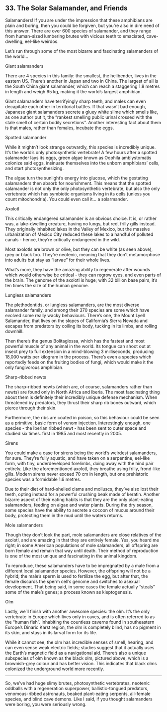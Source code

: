 
## 33. The Solar Salamander, and Friends

Salamanders! If you are under the impression that these amphibians are plain and boring, then you could be forgiven, but you’re also in dire need of this answer. There are over 600 species of salamander, and they range from human-sized lumbering brutes with vicious teeth to emaciated, cave-dwelling, eel-like weirdos.

Let’s run through some of the most bizarre and fascinating salamanders of the world…

Giant salamanders

There are 4 species in this family: the smallest, the hellbender, lives in the eastern US. There’s another in Japan and two in China. The largest of all is the South China giant salamander, which can reach a staggering 1.8 metres in length and weigh 65 kg, making it the world’s largest amphibian.

Giant salamanders have terrifyingly sharp teeth, and males can even decapitate each other in territorial battles. If that wasn’t bad enough, Japanese giant salamanders secrete a gluey white slime which smells like, as one author put it, the “rankest smelling public urinal crossed with the stale smell of certain bodily secretions”. Another interesting fact about them is that males, rather than females, incubate the eggs.

Spotted salamander

While it mightn’t look strange outwardly, this species is incredibly unique. It’s the world’s only photosynthetic vertebrate! A few hours after a spotted salamander lays its eggs, green algae known as Oophila amblystomatis colonize said eggs, insinuate themselves into the unborn amphibians’ cells, and start photosynthesizing.

The algae turn the sunlight’s energy into glucose, which the gestating salamanders then absorb for nourishment. This means that the spotted salamander is not only the only photosynthetic vertebrate, but also the only vertebrate which has symbiotic organisms living in its cells (unless you count mitochondria). You could even call it… a solarmander.

Axolotl

This critically endangered salamander is an obvious choice. It is, or rather was, a lake-dwelling creature, having no lungs, but red, frilly gills instead. They originally inhabited lakes in the Valley of Mexico, but the massive urbanization of Mexico City reduced these lakes to a handful of polluted canals - hence, they’re critically endangered in the wild.

Most axolotls are brown or olive, but they can be white (as seen above), grey or black too. They’re neotenic, meaning that they don’t metamorphose into adults but stay as “larvae” for their whole lives.

What’s more, they have the amazing ability to regenerate after wounds which would otherwise be critical - they can regrow eyes, and even parts of the brain. The genome of the axolotl is huge; with 32 billion base pairs, it’s ten times the size of the human genome.

Lungless salamanders

The plethodontids, or lungless salamanders, are the most diverse salamander family, and among their 370 species are some which have evolved some really wacky behaviours. There’s one, the Mount Lyell Salamander, that lives on the slopes of California’s Sierra Nevada and escapes from predators by coiling its body, tucking in its limbs, and rolling downhill.

Then there’s the genus Bolitaglossa, which has the fastest and most powerful muscle of any animal in the world. Its tongue can shoot out at insect prey to full extension in a mind-blowing 3 milliseconds, producing 18,000 watts per kilogram in the process. There’s even a species which reportedly feeds on the fruiting bodies of fungi, which would make it the only fungivorous amphibian.

Sharp-ribbed newts

The sharp-ribbed newts (which are, of course, salamanders rather than newts) are found only in North Africa and Iberia. The most fascinating thing about them is definitely their incredibly unique defense mechanism. When threatened by predators, they thrust their sharp rib bones outward, which pierce through their skin.

Furthermore, the ribs are coated in poison, so this behaviour could be seen as a primitive, basic form of venom injection. Interestingly enough, one species - the Iberian ribbed newt - has been sent to outer space and studied six times. first in 1985 and most recently in 2005.

Sirens

You could make a case for sirens being the world’s weirdest salamanders, for sure. They’re fully aquatic, and have taken on a serpentine, eel-like form, with tiny, underdeveloped forelimbs, doing away with the hind pair entirely. Like the aforementioned axolotl, they breathe using frilly, frond-like gills. Modern sirens never exceed 70 cm in length, but one prehistoric species was a formidable 1.6 metres.

Due to their diet of hard-shelled clams and molluscs, they’ve also lost their teeth, opting instead for a powerful crushing beak made of keratin. Another bizarre aspect of their eating habits is that they are the only plant-eating salamanders, feeding on algae and water plants. During the dry season, some species have the ability to secrete a cocoon of mucus around their body, protecting them in the mud until the waters returns.

Mole salamanders

Though they don’t look the part, mole salamanders are close relatives of the axolotl, and are amazing in that they are entirely female. Yes, you heard me right; in some American populations of mole salamanders, all offspring are born female and remain that way until death. Their method of reproduction is one of the most unique and fascinating in the animal kingdom.

To reproduce, these salamanders have to be impregnated by a male from a different local salamander species. However, the offspring will not be a hybrid; the male’s sperm is used to fertilize the egg, but after that, the female discards the sperm cell’s genome and switches to asexual development. That being said, in some cases the female actually “steals” some of the male’s genes; a process known as kleptogenesis.

Olm

Lastly, we’ll finish with another awesome species: the olm. It’s the only vertebrate in Europe which lives only in caves, and is often referred to as the “human fish”. Inhabiting the countless caverns found in southeastern Europe’s Dinaric Karst region, the olm is completely blind, has no pigment in its skin, and stays in its larval form for its life.

While it cannot see, the olm has incredible senses of smell, hearing, and can even sense weak electric fields; studies suggest that it actually uses the Earth’s magnetic field as a navigational aid. There’s also a unique subspecies of olm known as the black olm, pictured above, which is a brownish-grey colour and has better vision. This indicates that black olms colonized the underground world more recently.

* * *

So, we’ve had huge slimy brutes, photosynthetic vertebrates, neotenic oddballs with a regeneration superpower, ballistic-tongued predators, venomous-ribbed astronauts, beaked plant-eating serpents, all-female species, and blind cave demons. Like I said, if you thought salamanders were boring, you were seriously wrong.

